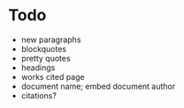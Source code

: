 # Todo

* new paragraphs
* blockquotes
* pretty quotes
* headings
* works cited page
* document name; embed document author
* citations?